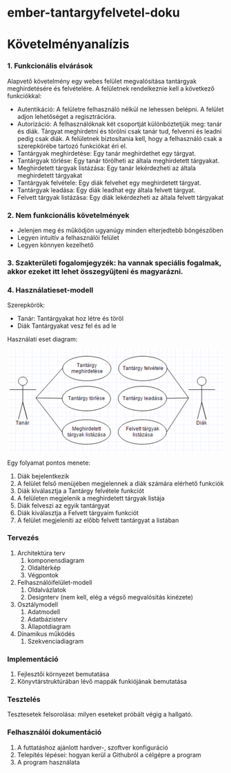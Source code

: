 # ember-tantargyfelvetel-doku

# Követelményanalízis

### 1. Funkcionális elvárások

Alapvető követelmény egy webes felület megvalósítása tantárgyak meghirdetésére és felvételére. A felületnek rendelkeznie kell a következő funkciókkal:

* Autentikáció:
A felületre felhasználó nélkül ne lehessen belépni. A felület adjon lehetőséget a regisztrációra.
* Autorizáció:
A felhasználóknak két csoportját különböztetjük meg: tanár és diák. Tárgyat meghirdetni és törölni csak tanár tud, felvenni és leadni pedig csak diák. A felületnek biztosítania kell, hogy a felhasználó csak a szerepkörébe tartozó funkciókat éri el.
* Tantárgyak meghirdetése:
Egy tanár meghirdethet egy tárgyat.
* Tantárgyak törlése:
Egy tanár törölheti az általa meghirdetett tárgyakat.
* Meghirdetett tárgyak listázása:
Egy tanár lekérdezheti az általa meghirdetett tárgyakat
* Tantárgyak felvétele:
Egy diák felvehet egy meghirdetett tárgyat.
* Tantárgyak leadása:
Egy diák leadhat egy általa felvett tárgyat.
* Felvett tárgyak listázása:
Egy diák lekérdezheti az általa felvett tárgyakat

### 2. Nem funkcionális követelmények

* Jelenjen meg és működjön ugyanúgy minden elterjedtebb böngészőben
* Legyen intuitív a felhasználói felület
* Legyen könnyen kezelhető

### 3. Szakterületi fogalomjegyzék: ha vannak speciális fogalmak, akkor ezeket itt lehet összegyűjteni és magyarázni.
### 4. Használatieset-modell
    
Szerepkörök:

* Tanár:
Tantárgyakat hoz létre és töröl
* Diák
Tantárgyakat vesz fel és ad le

Használati eset diagram:

![Használati eset diagram](images/usecase.PNG)

Egy folyamat pontos menete:

1. Diák bejelentkezik
2. A felület felső menüjében megjelennek a diák számára elérhető funkciók
3. Diák kiválasztja a Tantárgy felvétele funkciót
4. A felületen megjelenik a meghirdetett tárgyak listája
5. Diák felveszi az egyik tantárgyat
6. Diák kiválasztja a Felvett tárgyaim funkciót
7. A felület megjeleníti az előbb felvett tantárgyat a listában

### Tervezés

1. Architektúra terv
    1. komponensdiagram
    2. Oldaltérkép
    3. Végpontok
2. Felhasználóifelület-modell
    1. Oldalvázlatok
    2. Designterv (nem kell, elég a végső megvalósítás kinézete)
3. Osztálymodell
    1. Adatmodell
    2. Adatbázisterv
    3. Állapotdiagram
4. Dinamikus működés
    1. Szekvenciadiagram

### Implementáció

1. Fejlesztői környezet bemutatása
2. Könyvtárstruktúrában lévő mappák funkiójának bemutatása

### Tesztelés

Tesztesetek felsorolása: milyen eseteket próbált végig a hallgató.

### Felhasználói dokumentáció

1. A futtatáshoz ajánlott hardver-, szoftver konfiguráció
2. Telepítés lépései: hogyan kerül a Githubról a célgépre a program
3. A program használata

